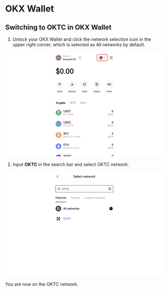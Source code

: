 # OKX Wallet
## Switching to OKTC in OKX Wallet
1. Unlock your OKX Wallet and click the network selection icon in the upper right corner, which is selected as All networks by default.

![OKX wallet all network](./img/okxwallet-all-network.png)

2. Input **OKTC** in the search bar and select OKTC network.

![OKX wallet on OKTC](./img/okxwallet-oktc.png)

You are now on the OKTC network.
